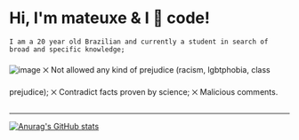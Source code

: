 # Hi, I'm mateuxe & I &#x1F90D; code!
    I am a 20 year old Brazilian and currently a student in search of broad and specific knowledge;

![image]({})
           ྾ Not allowed any kind of prejudice (racism, lgbtphobia, class prejudice);
           ྾ Contradict facts proven by science;
           ྾ Malicious comments.      
<hr>

 [![Anurag's GitHub stats](https://github-readme-stats.vercel.app/api?username=mateuxe)](https://github.com/anuraghazra/github-readme-stats)

